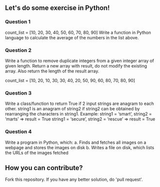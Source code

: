 ## Let's do some exercise in Python!

### Question 1

count_list = [10, 20, 30, 40, 50, 60, 70, 80, 90]
Write a function in Python language to calculate the average of the numbers in the list above.

### Question 2

Write a function to remove duplicate integers from a given integer array of given length. Return a new array with result, do not modify the existing array. Also return the length of the result array.

count_list = [10, 20, 10, 30, 30, 40, 20, 50, 90, 60, 80, 70, 80, 90]

### Question 3

Write a class/function to return True if 2 input strings are anagram to each other. string1 is an anagram of string2 if string2 can be obtained by rearranging the characters in string1. Example:
string1 = ‘smart’, string2 = ‘marts’ => result = True 
string1 = ‘secure’, string2 = ‘rescue’ => result = True

### Question 4

Write a program in Python, which:
a. Finds and fetches all images on a webpage and stores the images on disk 
b. Writes a file on disk, which lists the URLs of the images fetched


## How you can contribute?
Fork this repository.
If you have any better solution, do 'pull request'. 
